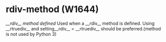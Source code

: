 # rdiv-method (W1644)
*\_\_rdiv\_\_ method defined* Used when a \_\_rdiv\_\_ method is
defined. Using \_\_rtruediv\_\_ and setting\_\_rdiv\_\_ =
\_\_rtruediv\_\_ should be preferred.(method is not used by Python 3)
